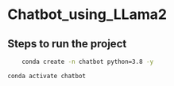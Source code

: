 # Chatbot_using_LLama2

## Steps to run the project 

```bash
    conda create -n chatbot python=3.8 -y
```

```bash
conda activate chatbot
```
